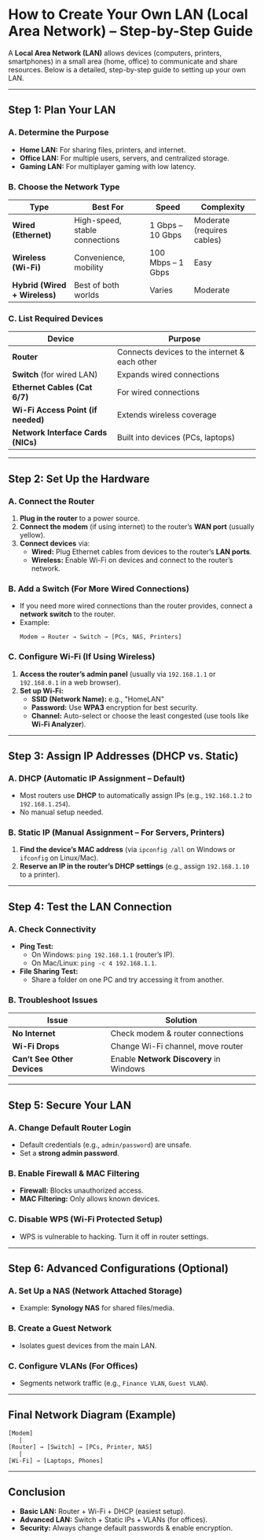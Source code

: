 # **How to Create Your Own LAN (Local Area Network) – Step-by-Step Guide**

A **Local Area Network (LAN)** allows devices (computers, printers, smartphones) in a small area (home, office) to communicate and share resources. Below is a detailed, step-by-step guide to setting up your own LAN.

---

## **Step 1: Plan Your LAN**

### **A. Determine the Purpose**

- **Home LAN:** For sharing files, printers, and internet.
- **Office LAN:** For multiple users, servers, and centralized storage.
- **Gaming LAN:** For multiplayer gaming with low latency.

### **B. Choose the Network Type**

| **Type**                      | **Best For**                   | **Speed**         | **Complexity**             |
| ----------------------------- | ------------------------------ | ----------------- | -------------------------- |
| **Wired (Ethernet)**          | High-speed, stable connections | 1 Gbps – 10 Gbps  | Moderate (requires cables) |
| **Wireless (Wi-Fi)**          | Convenience, mobility          | 100 Mbps – 1 Gbps | Easy                       |
| **Hybrid (Wired + Wireless)** | Best of both worlds            | Varies            | Moderate                   |

### **C. List Required Devices**

| **Device**                         | **Purpose**                                   |
| ---------------------------------- | --------------------------------------------- |
| **Router**                         | Connects devices to the internet & each other |
| **Switch** (for wired LAN)         | Expands wired connections                     |
| **Ethernet Cables (Cat 6/7)**      | For wired connections                         |
| **Wi-Fi Access Point (if needed)** | Extends wireless coverage                     |
| **Network Interface Cards (NICs)** | Built into devices (PCs, laptops)             |

---

## **Step 2: Set Up the Hardware**

### **A. Connect the Router**

1. **Plug in the router** to a power source.
2. **Connect the modem** (if using internet) to the router’s **WAN port** (usually yellow).
3. **Connect devices** via:
   - **Wired:** Plug Ethernet cables from devices to the router’s **LAN ports**.
   - **Wireless:** Enable Wi-Fi on devices and connect to the router’s network.

### **B. Add a Switch (For More Wired Connections)**

- If you need more wired connections than the router provides, connect a **network switch** to the router.
- Example:
  ```
  Modem → Router → Switch → [PCs, NAS, Printers]
  ```

### **C. Configure Wi-Fi (If Using Wireless)**

1. **Access the router’s admin panel** (usually via `192.168.1.1` or `192.168.0.1` in a web browser).
2. **Set up Wi-Fi:**
   - **SSID (Network Name):** e.g., "HomeLAN"
   - **Password:** Use **WPA3** encryption for best security.
   - **Channel:** Auto-select or choose the least congested (use tools like **Wi-Fi Analyzer**).

---

## **Step 3: Assign IP Addresses (DHCP vs. Static)**

### **A. DHCP (Automatic IP Assignment – Default)**

- Most routers use **DHCP** to automatically assign IPs (e.g., `192.168.1.2` to `192.168.1.254`).
- No manual setup needed.

### **B. Static IP (Manual Assignment – For Servers, Printers)**

1. **Find the device’s MAC address** (via `ipconfig /all` on Windows or `ifconfig` on Linux/Mac).
2. **Reserve an IP in the router’s DHCP settings** (e.g., assign `192.168.1.10` to a printer).

---

## **Step 4: Test the LAN Connection**

### **A. Check Connectivity**

- **Ping Test:**
  - On Windows: `ping 192.168.1.1` (router’s IP).
  - On Mac/Linux: `ping -c 4 192.168.1.1`.
- **File Sharing Test:**
  - Share a folder on one PC and try accessing it from another.

### **B. Troubleshoot Issues**

| **Issue**                   | **Solution**                            |
| --------------------------- | --------------------------------------- |
| **No Internet**             | Check modem & router connections        |
| **Wi-Fi Drops**             | Change Wi-Fi channel, move router       |
| **Can’t See Other Devices** | Enable **Network Discovery** in Windows |

---

## **Step 5: Secure Your LAN**

### **A. Change Default Router Login**

- Default credentials (e.g., `admin/password`) are unsafe.
- Set a **strong admin password**.

### **B. Enable Firewall & MAC Filtering**

- **Firewall:** Blocks unauthorized access.
- **MAC Filtering:** Only allows known devices.

### **C. Disable WPS (Wi-Fi Protected Setup)**

- WPS is vulnerable to hacking. Turn it off in router settings.

---

## **Step 6: Advanced Configurations (Optional)**

### **A. Set Up a NAS (Network Attached Storage)**

- Example: **Synology NAS** for shared files/media.

### **B. Create a Guest Network**

- Isolates guest devices from the main LAN.

### **C. Configure VLANs (For Offices)**

- Segments network traffic (e.g., `Finance VLAN`, `Guest VLAN`).

---

## **Final Network Diagram (Example)**

```
[Modem]
   |
[Router] → [Switch] → [PCs, Printer, NAS]
   |
[Wi-Fi] → [Laptops, Phones]
```

---

## **Conclusion**

- **Basic LAN:** Router + Wi-Fi + DHCP (easiest setup).
- **Advanced LAN:** Switch + Static IPs + VLANs (for offices).
- **Security:** Always change default passwords & enable encryption.
